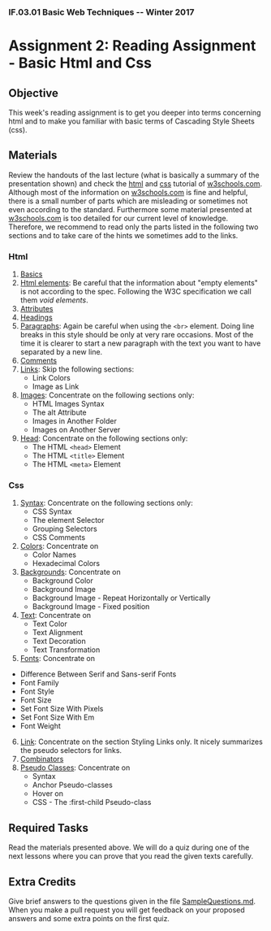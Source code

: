 ### IF.03.01 Basic Web Techniques -- Winter 2017
# Assignment 2: Reading Assignment - Basic Html and Css

## Objective
This week's reading assignment is to get you deeper into terms concerning html and to make you familiar with basic terms of Cascading Style Sheets (css).

## Materials
Review the handouts of the last lecture (what is basically a summary of the presentation shown) and check the [html](https://www.w3schools.com/html/default.asp) and [css](https://www.w3schools.com/css/default.asp) tutorial of [w3schools.com](https://www.w3schools.com). Although most of the information on [w3schools.com](https://www.w3schools.com) is fine and helpful, there is a small number of parts which are misleading or sometimes not even according to the standard. Furthermore some material presented at [w3schools.com](https://www.w3schools.com) is too detailed for our current level of knowledge. Therefore, we recommend to read only the parts listed in the following two sections and to take care of the hints we sometimes add to the links.

### Html
1. [Basics](https://www.w3schools.com/html/html_basic.asp)
2. [Html elements](https://www.w3schools.com/html/html_elements.asp): Be careful that the information about "empty elements" is not according to the spec. Following the W3C specification we call them *void elements*.
3. [Attributes](https://www.w3schools.com/html/html_attributes.asp)
4. [Headings](https://www.w3schools.com/html/html_headings.asp)
5. [Paragraphs](https://www.w3schools.com/html/html_paragraphs.asp): Again be careful when using the ``<br>`` element. Doing line breaks in this style should be only at very rare occasions. Most of the time it is clearer to start a new paragraph with the text you want to have separated by a new line.
6. [Comments](https://www.w3schools.com/html/html_comments.asp)
7. [Links](https://www.w3schools.com/html/html_links.asp): Skip the following sections:
   - Link Colors
   - Image as Link
8. [Images](https://www.w3schools.com/html/html_images.asp): Concentrate on the following sections only:
   - HTML Images Syntax
   - The alt Attribute
   - Images in Another Folder
   - Images on Another Server
9. [Head](https://www.w3schools.com/html/html_head.asp): Concentrate on the following sections only:
   - The HTML ``<head>`` Element
   - The HTML ``<title>`` Element
   - The HTML ``<meta>`` Element

### Css
1. [Syntax](https://www.w3schools.com/css/css_syntax.asp): Concentrate on the following sections only:
   - CSS Syntax
   - The element Selector
   - Grouping Selectors
   - CSS Comments
2. [Colors](https://www.w3schools.com/css/css_colors.asp): Concentrate on
   - Color Names
   - Hexadecimal Colors
3. [Backgrounds](https://www.w3schools.com/css/css_background.asp): Concentrate on
   - Background Color
   - Background Image
   - Background Image - Repeat Horizontally or Vertically
   - Background Image - Fixed position
4. [Text](https://www.w3schools.com/css/css_text.asp): Concentrate on
   - Text Color
   - Text Alignment
   - Text Decoration
   - Text Transformation
5. [Fonts](https://www.w3schools.com/css/css_font.asp): Concentrate on
  - Difference Between Serif and Sans-serif Fonts
  - Font Family
  - Font Style
  - Font Size
  - Set Font Size With Pixels
  - Set Font Size With Em
  - Font Weight
6. [Link](https://www.w3schools.com/css/css_link.asp): Concentrate on the section Styling Links only. It nicely summarizes the pseudo selectors for links.
7. [Combinators](https://www.w3schools.com/css/css_combinators.asp)
8. [Pseudo Classes](https://www.w3schools.com/css/css_pseudo_classes.asp): Concentrate on
   - Syntax
   - Anchor Pseudo-classes
   - Hover on <div>
   - CSS - The :first-child Pseudo-class

## Required Tasks
Read the materials presented above. We will do a quiz during one of the next lessons where you can prove that you read the given texts carefully.

## Extra Credits
Give brief answers to the questions given in the file [SampleQuestions.md](SampleQuestions.md). When you make a pull request you will get feedback on your proposed answers and some extra points on the first quiz.
